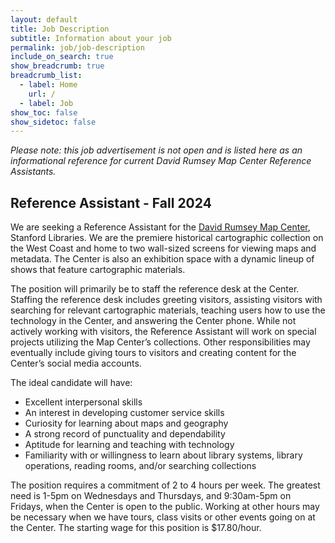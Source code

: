 ```yaml
---
layout: default
title: Job Description
subtitle: Information about your job
permalink: job/job-description
include_on_search: true
show_breadcrumb: true
breadcrumb_list:
  - label: Home
    url: /
  - label: Job
show_toc: false
show_sidetoc: false
---
```


_Please note: this job advertisement is not open and is listed here as an informational reference for current David Rumsey Map Center Reference Assistants._


## Reference Assistant - Fall 2024

We are seeking a Reference Assistant for the [David Rumsey Map Center](https://library.stanford.edu/libraries/david-rumsey-map-center), Stanford Libraries. 
We are the premiere historical cartographic collection on the West Coast and home to two wall-sized screens for viewing maps and metadata. The Center is also an exhibition space with a dynamic lineup of shows that feature cartographic materials. 


The position will primarily be to staff the reference desk at the Center. Staffing the reference desk includes greeting visitors, assisting visitors with searching for relevant cartographic materials, teaching users how to use the technology in the Center, and answering the Center phone. While not actively working with visitors, the Reference Assistant will work on special projects utilizing the Map Center’s collections. Other responsibilities may eventually include giving tours to visitors and creating content for the Center’s social media accounts.


The ideal candidate will have:
- Excellent interpersonal skills
- An interest in developing customer service skills
- Curiosity for learning about maps and geography
- A strong record of punctuality and dependability
- Aptitude for learning and teaching with technology
- Familiarity with or willingness to learn about library systems, library operations, reading rooms, and/or searching collections


The position requires a commitment of 2 to 4 hours per week. The greatest need is 1-5pm on Wednesdays and Thursdays, and 9:30am-5pm on Fridays, when the Center is open to the public. Working at other hours may be necessary when we have tours, class visits or other events going on at the Center. The starting wage for this position is $17.80/hour.